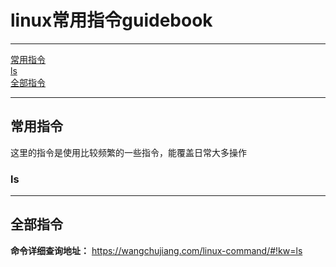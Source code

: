 # linux常用指令guidebook



---
[常用指令](#常用指令)  
  [ls](#ls)  
[全部指令](#全部指令)  

---
## 常用指令
这里的指令是使用比较频繁的一些指令，能覆盖日常大多操作
### ls

---
## 全部指令
**命令详细查询地址：** https://wangchujiang.com/linux-command/#!kw=ls
